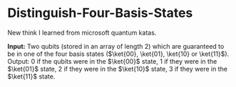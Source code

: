 # Distinguish-Four-Basis-States
 New think I learned from microsoft quantum katas.


 **Input:** Two qubits (stored in an array of length 2) which are guaranteed to be in one of the four basis states ($\ket{00}, \ket{01}, \ket{10} or \ket{11}$).
Output: 0 if the qubits were in the $\ket{00}$ state,
1 if they were in the $\ket{01}$ state,
2 if they were in the $\ket{10}$ state,
3 if they were in the $\ket{11}$ state.
